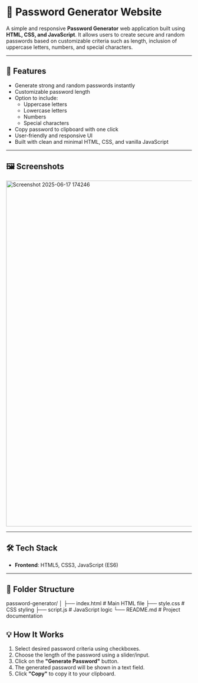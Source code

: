 # 🔐 Password Generator Website

A simple and responsive **Password Generator** web application built using **HTML, CSS, and JavaScript**. It allows users to create secure and random passwords based on customizable criteria such as length, inclusion of uppercase letters, numbers, and special characters.

---

## 🚀 Features

- Generate strong and random passwords instantly
- Customizable password length
- Option to include:
  - Uppercase letters
  - Lowercase letters
  - Numbers
  - Special characters
- Copy password to clipboard with one click
- User-friendly and responsive UI
- Built with clean and minimal HTML, CSS, and vanilla JavaScript

---

## 🖼️ Screenshots

<img width="939" alt="Screenshot 2025-06-17 174246" src="https://github.com/user-attachments/assets/d973ffaf-d2f0-47a3-ab2e-58eb019477e5" />


---

## 🛠️ Tech Stack

- **Frontend**: HTML5, CSS3, JavaScript (ES6)

---

## 📂 Folder Structure

password-generator/
│
├── index.html # Main HTML file
├── style.css # CSS styling
├── script.js # JavaScript logic
└── README.md # Project documentation


## 💡 How It Works

1. Select desired password criteria using checkboxes.
2. Choose the length of the password using a slider/input.
3. Click on the **"Generate Password"** button.
4. The generated password will be shown in a text field.
5. Click **"Copy"** to copy it to your clipboard.
